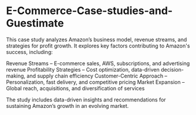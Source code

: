 # E-Commerce-Case-studies-and-Guestimate
This case study analyzes Amazon’s business model, revenue streams, and strategies for profit growth. It explores key factors contributing to Amazon's success, including:

Revenue Streams – E-commerce sales, AWS, subscriptions, and advertising revenue
Profitability Strategies – Cost optimization, data-driven decision-making, and supply chain efficiency
Customer-Centric Approach – Personalization, fast delivery, and competitive pricing
Market Expansion – Global reach, acquisitions, and diversification of services

The study includes data-driven insights and recommendations for sustaining Amazon’s growth in an evolving market.
